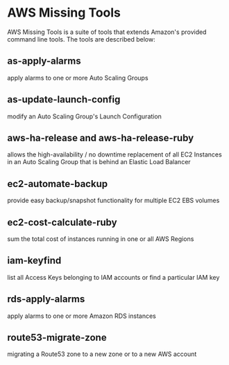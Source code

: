# AWS Missing Tools
AWS Missing Tools is a suite of tools that extends Amazon's provided command line tools. The tools are described below:

## as-apply-alarms
apply alarms to one or more Auto Scaling Groups

## as-update-launch-config
modify an Auto Scaling Group's Launch Configuration

## aws-ha-release and aws-ha-release-ruby
allows the high-availability / no downtime replacement of all EC2 Instances in an Auto Scaling Group that is behind an Elastic Load Balancer

## ec2-automate-backup
provide easy backup/snapshot functionality for multiple EC2 EBS volumes

## ec2-cost-calculate-ruby
sum the total cost of instances running in one or all AWS Regions

## iam-keyfind
list all Access Keys belonging to IAM accounts or find a particular IAM key

## rds-apply-alarms
apply alarms to one or more Amazon RDS instances

## route53-migrate-zone
migrating a Route53 zone to a new zone or to a new AWS account

